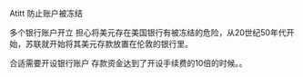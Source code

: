 Atitt 防止账户被冻结

多个银行账户开立
担心将美元存在美国银行有被冻结的危险，从20世纪50年代开始，苏联就开始将其美元存款放置在伦敦的银行里。

合适需要开设银行账户
存款资金达到了开设手续费的10倍的时候。。
